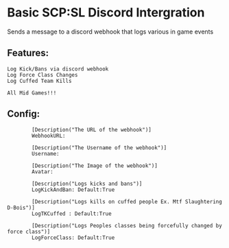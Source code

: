 # Basic SCP:SL Discord Intergration
Sends a message to a discord webhook that logs various in game events

## Features:
```
Log Kick/Bans via discord webhook
Log Force Class Changes
Log Cuffed Team Kills

All Mid Games!!!
```

## Config:
```
        [Description("The URL of the webhook")]
        WebhookURL:

        [Description("The Username of the webhook")]
        Username:

        [Description("The Image of the webhook")]
        Avatar:

        [Description("Logs kicks and bans")]
        LogKickAndBan: Default:True

        [Description("Logs kills on cuffed people Ex. Mtf Slaughtering D-Bois")]
        LogTKCuffed : Default:True

        [Description("Logs Peoples classes being forcefully changed by force class")]
        LogForceClass: Default:True
```
